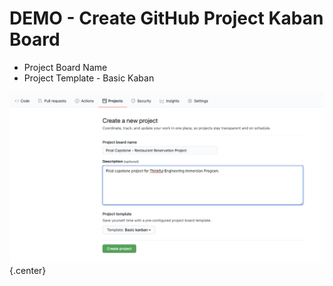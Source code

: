 # DEMO - Create GitHub Project Kaban Board

* Project Board Name
* Project Template - Basic Kaban

<div class="row">
<div class="cell-5">

![Screen Shot](screenshot.png){.center}

</div>
</div>

